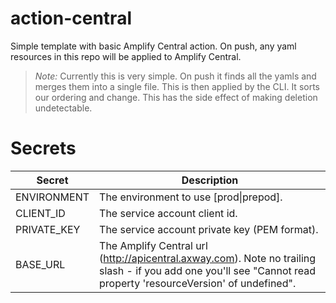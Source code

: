 # action-central

Simple template with basic Amplify Central action. On push, any yaml resources in this repo will be applied to Amplify Central.

> *Note:* Currently this is very simple. On push it finds all the yamls and merges them into a single file. This is then applied by the CLI. It sorts our ordering and change. This has the side effect of making deletion undetectable.

# Secrets

| Secret       | Description  |
|--------------|--------------|
| ENVIRONMENT  | The environment to use [prod\|prepod]. |
| CLIENT_ID    | The service account client id.  |
| PRIVATE_KEY  | The service account private key (PEM format). |
| BASE_URL     | The Amplify Central url (http://apicentral.axway.com). Note no trailing slash - if you add one you'll see "Cannot read property 'resourceVersion' of undefined". |

